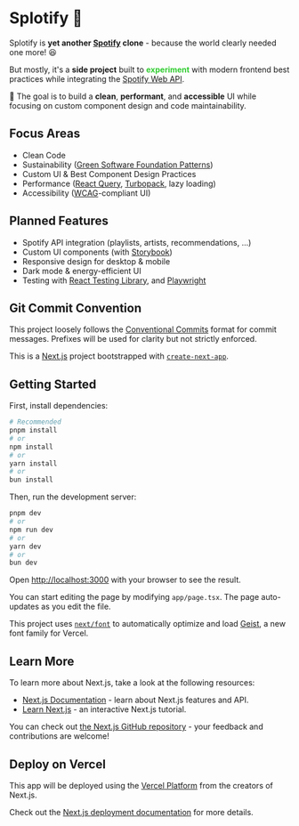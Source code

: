 # Splotify 🎵

Splotify is **yet another [Spotify](https://open.spotify.com/) clone** - because the world clearly needed one more! 😆

But mostly, it's a **side project** built to **<span style="color:#32CD32;">experiment**</span> with modern frontend best practices while integrating the [Spotify Web API](https://developer.spotify.com/documentation/web-api).

🚀 The goal is to build a **clean**, **performant**, and **accessible** UI while focusing on custom component design and code maintainability.

## Focus Areas

- Clean Code
- Sustainability ([Green Software Foundation Patterns](https://patterns.greensoftware.foundation/))
- Custom UI & Best Component Design Practices
- Performance ([React Query](https://tanstack.com/query/latest/docs/framework/react/overview), [Turbopack](https://nextjs.org/docs/app/api-reference/turbopack), lazy loading)
- Accessibility ([WCAG](https://www.wcag.com/)-compliant UI)

## Planned Features

- Spotify API integration (playlists, artists, recommendations, ...)
- Custom UI components (with [Storybook](https://storybook.js.org/))
- Responsive design for desktop & mobile
- Dark mode & energy-efficient UI
- Testing with [React Testing Library](https://testing-library.com/docs/react-testing-library/intro/), and [Playwright](https://playwright.dev/)

## Git Commit Convention

This project loosely follows the [Conventional Commits](https://www.conventionalcommits.org/en/v1.0.0/) format for commit messages.
Prefixes will be used for clarity but not strictly enforced.

This is a [Next.js](https://nextjs.org) project bootstrapped with [`create-next-app`](https://nextjs.org/docs/app/api-reference/cli/create-next-app).

## Getting Started

First, install dependencies:

```bash
# Recommended
pnpm install
# or
npm install
# or
yarn install
# or
bun install
```

Then, run the development server:

```bash
pnpm dev
# or
npm run dev
# or
yarn dev
# or
bun dev
```

Open [http://localhost:3000](http://localhost:3000) with your browser to see the result.

You can start editing the page by modifying `app/page.tsx`. The page auto-updates as you edit the file.

This project uses [`next/font`](https://nextjs.org/docs/app/building-your-application/optimizing/fonts) to automatically optimize and load [Geist](https://vercel.com/font), a new font family for Vercel.

## Learn More

To learn more about Next.js, take a look at the following resources:

- [Next.js Documentation](https://nextjs.org/docs) - learn about Next.js features and API.
- [Learn Next.js](https://nextjs.org/learn) - an interactive Next.js tutorial.

You can check out [the Next.js GitHub repository](https://github.com/vercel/next.js) - your feedback and contributions are welcome!

## Deploy on Vercel

This app will be deployed using the [Vercel Platform](https://vercel.com/new?utm_medium=default-template&filter=next.js&utm_source=create-next-app&utm_campaign=create-next-app-readme) from the creators of Next.js.

Check out the [Next.js deployment documentation](https://nextjs.org/docs/app/building-your-application/deploying) for more details.
